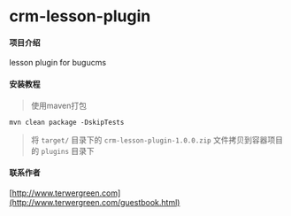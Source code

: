 # crm-lesson-plugin

#### 项目介绍
lesson plugin for bugucms

#### 安装教程

> 使用maven打包

```
mvn clean package -DskipTests
```

> 将 ``target/`` 目录下的 ``crm-lesson-plugin-1.0.0.zip`` 文件拷贝到容器项目的 ``plugins`` 目录下

#### 联系作者

[http://www.terwergreen.com](http://www.terwergreen.com/guestbook.html)